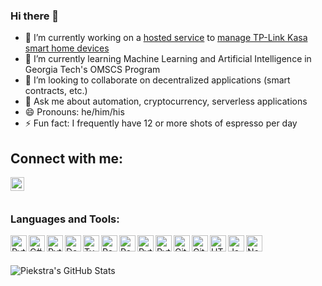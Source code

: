### Hi there 👋

- 🔭 I’m currently working on a [hosted service](https://github.com/piekstra/tplink-kasa-ui) to [manage TP-Link Kasa smart home devices](https://github.com/piekstra/tplink-cloud-api)
- 🌱 I’m currently learning Machine Learning and Artificial Intelligence in Georgia Tech's OMSCS Program
- 👯 I’m looking to collaborate on decentralized applications (smart contracts, etc.)
- 💬 Ask me about automation, cryptocurrency, serverless applications
- 😄 Pronouns: he/him/his
- ⚡ Fun fact: I frequently have 12 or more shots of espresso per day

## Connect with me:

[<img align="left" alt="Piekstra | LinkedIn" width="22px" src="https://cdn.jsdelivr.net/npm/simple-icons@v3/icons/linkedin.svg" />][linkedin]

<br/>
<br/>

### Languages and Tools:

<img align="left" alt="Python" width="26px" src="https://cdn.jsdelivr.net/npm/simple-icons@5.9.0/icons/python.svg" />
<img align="left" alt="C#" width="26px" src="https://cdn.jsdelivr.net/npm/simple-icons@5.9.0/icons/csharp.svg" />
<img align="left" alt="Python" width="26px" src="https://cdn.jsdelivr.net/npm/simple-icons@5.9.0/icons/java.svg" />
<img align="left" alt="Docker" width="26px" src="https://cdn.jsdelivr.net/npm/simple-icons@3.13.0/icons/docker.svg" />
<img align="left" alt="TypeScript" width="26px" src="https://cdn.jsdelivr.net/npm/simple-icons@3.13.0/icons/typescript.svg" />
<img align="left" alt="React" width="26px" src="https://cdn.jsdelivr.net/npm/simple-icons@3.13.0/icons/react.svg" />
<img align="left" alt="Postgres" width="26px" src="https://cdn.jsdelivr.net/npm/simple-icons@3.13.0/icons/postgresql.svg" />
<img align="left" alt="Python" width="26px" src="https://cdn.jsdelivr.net/npm/simple-icons@5.9.0/icons/amazonaws.svg" />
<img align="left" alt="Python" width="26px" src="https://cdn.jsdelivr.net/npm/simple-icons@5.9.0/icons/newrelic.svg" />
<img align="left" alt="Git" width="26px" src="https://cdn.jsdelivr.net/npm/simple-icons@3.13.0/icons/git.svg" />
<img align="left" alt="GitHub" width="26px" src="https://cdn.jsdelivr.net/npm/simple-icons@3.13.0/icons/github.svg" />
<img align="left" alt="HTML5" width="26px" src="https://cdn.jsdelivr.net/npm/simple-icons@3.13.0/icons/html5.svg" />
<img align="left" alt="JavaScript" width="26px" src="https://cdn.jsdelivr.net/npm/simple-icons@3.13.0/icons/javascript.svg" />
<img align="left" alt="Node.js" width="26px" src="https://cdn.jsdelivr.net/npm/simple-icons@3.13.0/icons/node-dot-js.svg" />

<br/>
<br/>

![Piekstra's GitHub Stats](https://github-readme-stats.vercel.app/api?username=piekstra&show_icons=true)

[linkedin]: https://www.linkedin.com/in/calebpiekstra/
